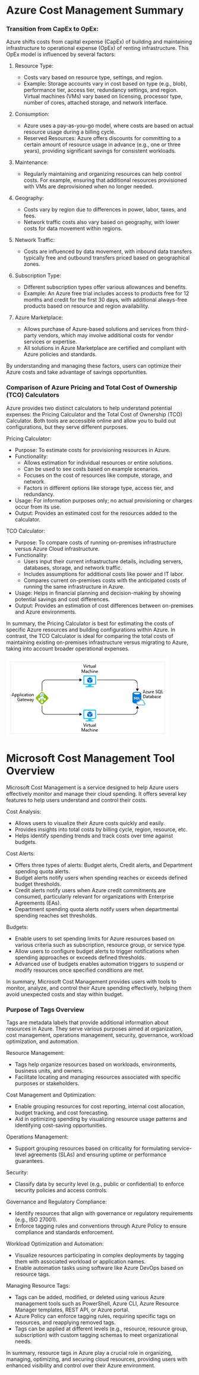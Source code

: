 # Azure Cost Management Summary
 
### Transition from CapEx to OpEx:
Azure shifts costs from capital expense (CapEx) of building and maintaining infrastructure to operational expense (OpEx) of renting infrastructure. This OpEx model is influenced by several factors:
 
1. Resource Type:
   - Costs vary based on resource type, settings, and region.
   - Example: Storage accounts vary in cost based on type (e.g., blob), performance tier, access tier, redundancy settings, and region. Virtual machines (VMs) vary based on licensing, processor type, number of cores, attached storage, and network interface.
 
2. Consumption:
   - Azure uses a pay-as-you-go model, where costs are based on actual resource usage during a billing cycle.
   - Reserved Resources: Azure offers discounts for committing to a certain amount of resource usage in advance (e.g., one or three years), providing significant savings for consistent workloads.
 
3. Maintenance:
   - Regularly maintaining and organizing resources can help control costs. For example, ensuring that additional resources provisioned with VMs are deprovisioned when no longer needed.
 
4. Geography:
   - Costs vary by region due to differences in power, labor, taxes, and fees.
   - Network traffic costs also vary based on geography, with lower costs for data movement within regions.
 
5. Network Traffic:
   - Costs are influenced by data movement, with inbound data transfers typically free and outbound transfers priced based on geographical zones.
 
6. Subscription Type:
   - Different subscription types offer various allowances and benefits.
   - Example: An Azure free trial includes access to products free for 12 months and credit for the first 30 days, with additional always-free products based on resource and region availability.
 
7. Azure Marketplace:
   - Allows purchase of Azure-based solutions and services from third-party vendors, which may involve additional costs for vendor services or expertise.
   - All solutions in Azure Marketplace are certified and compliant with Azure policies and standards.
 
By understanding and managing these factors, users can optimize their Azure costs and take advantage of savings opportunities.
 
### Comparison of Azure Pricing and Total Cost of Ownership (TCO) Calculators
 
Azure provides two distinct calculators to help understand potential expenses: the Pricing Calculator and the Total Cost of Ownership (TCO) Calculator. Both tools are accessible online and allow you to build out configurations, but they serve different purposes.
 
Pricing Calculator:
- Purpose: To estimate costs for provisioning resources in Azure.
- Functionality: 
  - Allows estimation for individual resources or entire solutions.
  - Can be used to see costs based on example scenarios.
  - Focuses on the cost of resources like compute, storage, and network.
  - Factors in different options like storage type, access tier, and redundancy.
- Usage: For information purposes only; no actual provisioning or charges occur from its use.
- Output: Provides an estimated cost for the resources added to the calculator.
 
TCO Calculator:
- Purpose: To compare costs of running on-premises infrastructure versus Azure Cloud infrastructure.
- Functionality:
  - Users input their current infrastructure details, including servers, databases, storage, and network traffic.
  - Includes assumptions for additional costs like power and IT labor.
  - Compares current on-premises costs with the anticipated costs of running the same infrastructure in Azure.
- Usage: Helps in financial planning and decision-making by showing potential savings and cost differences.
- Output: Provides an estimation of cost differences between on-premises and Azure environments.
 
In summary, the Pricing Calculator is best for estimating the costs of specific Azure resources and building configurations within Azure. In contrast, the TCO Calculator is ideal for comparing the total costs of maintaining existing on-premises infrastructure versus migrating to Azure, taking into account broader operational expenses.

![grafik4](../Pictures/grafik4.png)

# Microsoft Cost Management Tool Overview
 
Microsoft Cost Management is a service designed to help Azure users effectively monitor and manage their cloud spending. It offers several key features to help users understand and control their costs.
 
Cost Analysis:
- Allows users to visualize their Azure costs quickly and easily.
- Provides insights into total costs by billing cycle, region, resource, etc.
- Helps identify spending trends and track costs over time against budgets.
 
Cost Alerts:
- Offers three types of alerts: Budget alerts, Credit alerts, and Department spending quota alerts.
- Budget alerts notify users when spending reaches or exceeds defined budget thresholds.
- Credit alerts notify users when Azure credit commitments are consumed, particularly relevant for organizations with Enterprise Agreements (EAs).
- Department spending quota alerts notify users when departmental spending reaches set thresholds.
 
Budgets:
- Enable users to set spending limits for Azure resources based on various criteria such as subscription, resource group, or service type.
- Allow users to configure budget alerts to trigger notifications when spending approaches or exceeds defined thresholds.
- Advanced use of budgets enables automation triggers to suspend or modify resources once specified conditions are met.
 
In summary, Microsoft Cost Management provides users with tools to monitor, analyze, and control their Azure spending effectively, helping them avoid unexpected costs and stay within budget.
 
### Purpose of Tags Overview
 
Tags are metadata labels that provide additional information about resources in Azure. They serve various purposes aimed at organization, cost management, operations management, security, governance, workload optimization, and automation.
 
Resource Management:
- Tags help organize resources based on workloads, environments, business units, and owners.
- Facilitate locating and managing resources associated with specific purposes or stakeholders.
 
Cost Management and Optimization:
- Enable grouping resources for cost reporting, internal cost allocation, budget tracking, and cost forecasting.
- Aid in optimizing spending by visualizing resource usage patterns and identifying cost-saving opportunities.
 
Operations Management:
- Support grouping resources based on criticality for formulating service-level agreements (SLAs) and ensuring uptime or performance guarantees.
 
Security:
- Classify data by security level (e.g., public or confidential) to enforce security policies and access controls.
 
Governance and Regulatory Compliance:
- Identify resources that align with governance or regulatory requirements (e.g., ISO 27001).
- Enforce tagging rules and conventions through Azure Policy to ensure compliance and standards enforcement.
 
Workload Optimization and Automation:
- Visualize resources participating in complex deployments by tagging them with associated workload or application names.
- Enable automation tasks using software like Azure DevOps based on resource tags.
 
Managing Resource Tags:
- Tags can be added, modified, or deleted using various Azure management tools such as PowerShell, Azure CLI, Azure Resource Manager templates, REST API, or Azure portal.
- Azure Policy can enforce tagging rules, requiring specific tags on resources, and reapplying removed tags.
- Tags can be applied at different levels (e.g., resource, resource group, subscription) with custom tagging schemas to meet organizational needs.
 
In summary, resource tags in Azure play a crucial role in organizing, managing, optimizing, and securing cloud resources, providing users with enhanced visibility and control over their Azure environment.
 
